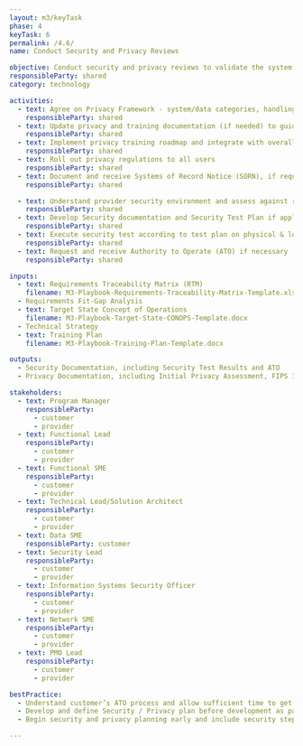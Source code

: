 ```yaml
---
layout: m3/keyTask
phase: 4
keyTask: 6
permalink: /4.6/
name: Conduct Security and Privacy Reviews

objective: Conduct security and privacy reviews to validate the system (data, applications, interfaces, network) is protected and personally identifiable information (PII) and data are secure.
responsibleParty: shared
category: technology

activities:
  - text: Agree on Privacy Framework - system/data categories, handling, storing & sharing, incident response
    responsibleParty: shared
  - text: Update privacy and training documentation (if needed) to guide all stakeholders
    responsibleParty: shared
  - text: Implement privacy training roadmap and integrate with overall Training Plan
    responsibleParty: shared
  - text: Roll out privacy regulations to all users
    responsibleParty: shared
  - text: Document and receive Systems of Record Notice (SORN), if required
    responsibleParty: shared

  - text: Understand provider security environment and assess against requirements
    responsibleParty: shared
  - text: Develop Security documentation and Security Test Plan if applicable
    responsibleParty: shared
  - text: Execute security test according to test plan on physical & logical security; document/correct issues
    responsibleParty: shared
  - text: Request and receive Authority to Operate (ATO) if necessary
    responsibleParty: shared

inputs:
  - text: Requirements Traceability Matrix (RTM)
    filename: M3-Playbook-Requirements-Traceability-Matrix-Template.xlsx
  - Requirements Fit-Gap Analysis
  - text: Target State Concept of Operations
    filename: M3-Playbook-Target-State-CONOPS-Template.docx
  - Technical Strategy
  - text: Training Plan
    filename: M3-Playbook-Training-Plan-Template.docx

outputs:
  - Security Documentation, including Security Test Results and ATO
  - Privacy Documentation, including Initial Privacy Assessment, FIPS 199, SORN, Privacy Impact Assessment

stakeholders:
  - text: Program Manager
    responsibleParty:
      - customer
      - provider
  - text: Functional Lead
    responsibleParty:
      - customer
      - provider
  - text: Functional SME
    responsibleParty:
      - customer
      - provider
  - text: Technical Lead/Solution Architect
    responsibleParty:
      - customer
      - provider
  - text: Data SME
    responsibleParty: customer
  - text: Security Lead
    responsibleParty:
      - customer
      - provider
  - text: Information Systems Security Officer
    responsibleParty:
      - customer
      - provider
  - text: Network SME
    responsibleParty:
      - customer
      - provider
  - text: PMO Lead
    responsibleParty:
      - customer
      - provider

bestPractice:
  - Understand customer’s ATO process and allow sufficient time to get documentation through review / approvals
  - Develop and define Security / Privacy plan before development as part of the Target State Solution Architecture
  - Begin security and privacy planning early and include security steps across all migration phases

---
```

